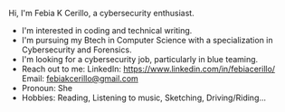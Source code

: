 Hi, I'm Febia K Cerillo, a cybersecurity enthusiast. 
- I'm interested in coding and technical writing.
- I'm pursuing my Btech in Computer Science with a specialization in Cybersecurity and Forensics.
- I'm looking for a cybersecurity job, particularly in blue teaming.
- Reach out to me:
    LinkedIn: https://www.linkedin.com/in/febiacerillo/
    Email: febiakcerillo@gmail.com
- Pronoun: She
- Hobbies: Reading, Listening to music, Sketching, Driving/Riding...
